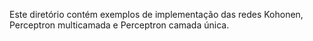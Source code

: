 Este diretório contém exemplos de implementação das redes Kohonen, Perceptron multicamada e Perceptron camada única.
